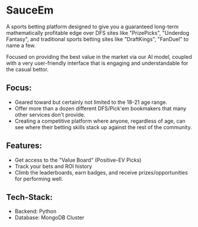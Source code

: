 # SauceEm

A sports betting platform designed to give you a guaranteed long-term mathematically
profitable edge over DFS sites like "PrizePicks", "Underdog Fantasy", and traditional
sports betting sites like "DraftKings", "FanDuel" to name a few.

Focused on providing the best value in the market via our AI model, coupled with
a very user-friendly interface that is engaging and understandable for the casual
bettor. 

Focus:
- 
- Geared toward but certainly not limited to the 18-21 age range.
- Offer more than a dozen different DFS/Pick'em bookmakers that many other services don't provide.
- Creating a competitive platform where anyone, regardless of age, can see where their betting skills
stack up against the rest of the community.


Features:
- 
- Get access to the "Value Board" (Positive-EV Picks)
- Track your bets and ROI history
- Climb the leaderboards, earn badges, and receive prizes/opportunities for performing well.

Tech-Stack:
-
- Backend: Python
- Database: MongoDB Cluster
